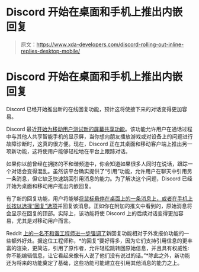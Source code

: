 # Discord 开始在桌面和手机上推出内嵌回复

> 原文：<https://www.xda-developers.com/discord-rolling-out-inline-replies-desktop-mobile/>

# Discord 开始在桌面和手机上推出内嵌回复

Discord 已经开始推出新的在线回复功能，预计这将使接下来的对话变得更加容易。

Discord 最近[开始为移动用户测试新的屏幕共享功能](https://www.xda-developers.com/discord-android-starts-testing-screen-sharing/)。该功能允许用户在通话过程中与其他人共享智能手机的显示屏，当你想向朋友播放游戏或对设备上的问题进行故障诊断时，这真的很方便。现在，Discord 正在其桌面和移动客户端上推出另一项新功能，这将使用户能够轻松地在平台上跟踪对话。

如果你以前曾经在拥挤的不和谐频道中，你会知道如果很多人同时在说话，跟踪一个对话会变得混乱。虽然该平台确实提供了“引用”功能，允许用户在聊天中引用另一条消息，但它缺乏快速跳回引用消息的能力。为了解决这个问题，Discord 已经开始为桌面和移动用户推出内嵌回复。

有了新的回复功能，用户将能够[将鼠标悬停在桌面上的一条消息上，或者在手机上长按以选择“回复”选项](https://support.discord.com/hc/en-us/articles/360057382374)并回复该消息。正如你在附加的推文中看到的，原始消息将会显示在回复的顶部。实际上，该功能将使 Discord 上的后续对话变得更加容易，尤其是对移动用户而言。

Reddit [上的一名不和谐工程师进一步强调了](https://www.reddit.com/r/discordapp/comments/jvcqrz/replies_are_rolling_out/gcj3jnj/)新回复功能相对于外发报价功能的一些额外好处。据这位工程师称，*的回复“要好得多，因为它们支持引用信息的更丰富的渲染，更简洁，引用了原作者，允许轻松跳转回原始信息，并且具有权威性:你不能编辑信息，让它看起来像有人说了他们没有说过的话。”*除此之外，新功能还为将来的功能奠定了基础，这些功能可能建立在引用其他消息的能力之上。